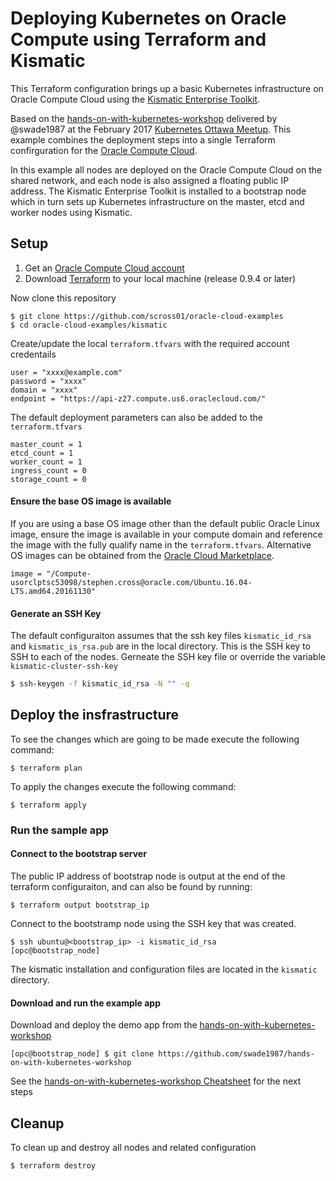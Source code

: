 Deploying Kubernetes on Oracle Compute using Terraform and Kismatic
===================================================================

This Terraform configuration brings up a basic Kubernetes infrastructure on Oracle Compute Cloud using the [Kismatic Enterprise Toolkit](https://github.com/Apprenda/Kismatic).

Based on the [hands-on-with-kubernetes-workshop](https://github.com/swade1987/hands-on-with-kubernetes-workshop) delivered by @swade1987 at the February 2017 [Kubernetes Ottawa Meetup](https://www.meetup.com/Kubernetes-Ottawa/events/236992039/). This example combines the deployment steps into a single Terraform confirguration for the [Oracle Compute Cloud](http://cloud.oracle.com/).

In this example all nodes are deployed on the Oracle Compute Cloud on the shared network, and each node is also assigned a floating public IP address. The Kismatic Enterprise Toolkit is installed to a bootstrap node which in turn sets up Kubernetes infrastructure on the master, etcd and worker nodes using Kismatic.

Setup
-----

1.	Get an [Oracle Compute Cloud account](https://cloud.oracle.com/tryit)
2.	Download [Terraform](http://terraform.io) to your local machine (release 0.9.4 or later)

Now clone this repository

```
$ git clone https://github.com/scross01/oracle-cloud-examples
$ cd oracle-cloud-examples/kismatic
```

Create/update the local `terraform.tfvars` with the required account credentails

```
user = "xxxx@example.com"
password = "xxxx"
domain = "xxxx"
endpoint = "https://api-z27.compute.us6.oraclecloud.com/"
```

The default deployment parameters can also be added to the `terraform.tfvars`

```
master_count = 1
etcd_count = 1
worker_count = 1
ingress_count = 0
storage_count = 0
```

#### Ensure the base OS image is available

If you are using a base OS image other than the default public Oracle Linux image, ensure the image is available in your compute domain and reference the image with the fully qualify name in the `terraform.tfvars`. Alternative OS images can be obtained from the [Oracle Cloud Marketplace](https://cloud.oracle.com/marketplace/product/compute).

```
image = "/Compute-usorclptsc53098/stephen.cross@oracle.com/Ubuntu.16.04-LTS.amd64.20161130"
```

#### Generate an SSH Key

The default configuraiton assumes that the ssh key files `kismatic_id_rsa` and `kismatic_is_rsa.pub` are in the local directory. This is the SSH key to SSH to each of the nodes. Gerneate the SSH key file or override the variable `kismatic-cluster-ssh-key`

```sh
$ ssh-keygen -f kismatic_id_rsa -N "" -q
```

Deploy the insfrastructure
--------------------------

To see the changes which are going to be made execute the following command:

```
$ terraform plan
```

To apply the changes execute the following command:

```
$ terraform apply
```

### Run the sample app

#### Connect to the bootstrap server

The public IP address of bootstrap node is output at the end of the terraform configuraiton, and can also be found by running:

```
$ terraform output bootstrap_ip
```

Connect to the bootstramp node using the SSH key that was created.

```
$ ssh ubuntu@<bootstrap_ip> -i kismatic_id_rsa
[opc@bootstrap_node]
```

The kismatic installation and configuration files are located in the `kismatic` directory.

#### Download and run the example app

Download and deploy the demo app from the [hands-on-with-kubernetes-workshop](https://github.com/swade1987/hands-on-with-kubernetes-workshop)

```
[opc@bootstrap_node] $ git clone https://github.com/swade1987/hands-on-with-kubernetes-workshop
```

See the [hands-on-with-kubernetes-workshop Cheatsheet](https://github.com/swade1987/hands-on-with-kubernetes-workshop/blob/master/cheatsheet.md) for the next steps

Cleanup
-------

To clean up and destroy all nodes and related configuration

```
$ terraform destroy
```
